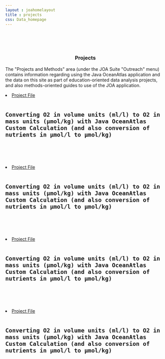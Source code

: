 ```yaml
---
layout : joahomelayout
title : projects
css: Data_homepage
---
```


<section id="call-to-action2">
<section id="call-to-action">
  <div class="container wow fadeIn">
    <br><br><br>
    <div class="row">
      <div class="col-lg-9 text-center text-lg-left" style="flex:0 0 100%;max-width:100%">
        <h3 class="cta-title"><center>Projects</center></h3>
        <p class="cta-text">The "Projects and Methods" area (under the JOA Suite "Outreach" menu) contains information regarding using the Java OceanAtlas application and the data on this site as part of education-oriented data analysis projects, and also methods-oriented guides to use of the JOA application.</p>
      </div>
    </div>

  </div>
</section>
</section><!-- #call-to-action -->

<section id="call-to-action1">
<section id="call-to-action3">
  <div class="container wow fadeIn">
      <div class="col-lg-9 text-center text-lg-left" style="flex:0 0 100%;max-width:100%">
        <p class="cta-text">
          <li><a href="general_installation_instructions">Project File</a></li><br>
        </p>
        <h3 class="cta-title" style="font-family: Monospace; font-size: 18px">Converting O2 in volume units (ml/l) to O2 in mass units (μmol/kg) with Java OceanAtlas Custom Calculation (and also conversion of nutrients in μmol/l to μmol/kg)</h3>
        <br><br><br>
        <p class="cta-text">
          <li><a href="general_installation_instructions">Project File</a></li><br>
        </p>
        <h3 class="cta-title" style="font-family: Monospace; font-size: 18px">Converting O2 in volume units (ml/l) to O2 in mass units (μmol/kg) with Java OceanAtlas Custom Calculation (and also conversion of nutrients in μmol/l to μmol/kg)</h3>
        <br><br><br>
        <p class="cta-text">
          <li><a href="general_installation_instructions">Project File</a></li><br>
        </p>
        <h3 class="cta-title" style="font-family: Monospace; font-size: 18px">Converting O2 in volume units (ml/l) to O2 in mass units (μmol/kg) with Java OceanAtlas Custom Calculation (and also conversion of nutrients in μmol/l to μmol/kg)</h3>
        <br><br><br>
        <p class="cta-text">
          <li><a href="general_installation_instructions">Project File</a></li><br>
        </p>
        <h3 class="cta-title" style="font-family: Monospace; font-size: 18px">Converting O2 in volume units (ml/l) to O2 in mass units (μmol/kg) with Java OceanAtlas Custom Calculation (and also conversion of nutrients in μmol/l to μmol/kg)</h3>
        <br><br><br>
      </div>
    </div>
</section>
</section>



